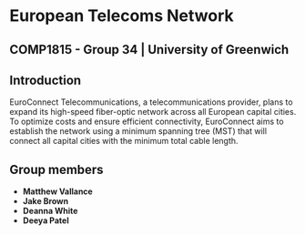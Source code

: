 # European Telecoms Network
## COMP1815 - Group 34 | University of Greenwich
## Introduction
EuroConnect Telecommunications, a telecommunications provider, plans to expand its high-speed fiber-optic
network across all European capital cities. To optimize costs and ensure efficient connectivity, EuroConnect
aims to establish the network using a minimum spanning tree (MST) that will connect all capital cities with the
minimum total cable length.

## Group members
- **Matthew Vallance**
- **Jake Brown**
- **Deanna White**
- **Deeya Patel**

